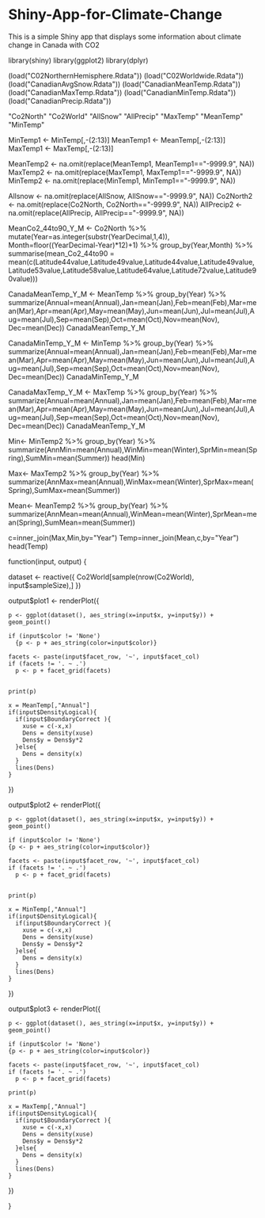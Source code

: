 # Shiny-App-for-Climate-Change
This is a simple Shiny app that displays some information about climate change in Canada with CO2

library(shiny)
library(ggplot2)
library(dplyr)

(load("C02NorthernHemisphere.Rdata"))
(load("C02Worldwide.Rdata"))
(load("CanadianAvgSnow.Rdata"))
(load("CanadianMeanTemp.Rdata"))
(load("CanadianMaxTemp.Rdata"))
(load("CanadianMinTemp.Rdata"))
(load("CanadianPrecip.Rdata"))

"Co2North"
"Co2World"
"AllSnow"
"AllPrecip"
"MaxTemp"
"MeanTemp"
"MinTemp"


MinTemp1 <- MinTemp[,-(2:13)]
MeanTemp1 <- MeanTemp[,-(2:13)]
MaxTemp1 <- MaxTemp[,-(2:13)]

MeanTemp2 <- na.omit(replace(MeanTemp1, MeanTemp1=="-9999.9", NA))
MaxTemp2 <- na.omit(replace(MaxTemp1, MaxTemp1=="-9999.9", NA))
MinTemp2 <- na.omit(replace(MinTemp1, MinTemp1=="-9999.9", NA))

Allsnow <- na.omit(replace(AllSnow, AllSnow=="-9999.9", NA))
Co2North2 <- na.omit(replace(Co2North, Co2North=="-9999.9", NA))
AllPrecip2 <- na.omit(replace(AllPrecip, AllPrecip=="-9999.9", NA))



MeanCo2_44to90_Y_M <- Co2North %>%
  mutate(Year=as.integer(substr(YearDecimal,1,4)), Month=floor((YearDecimal-Year)*12)+1) %>%
  group_by(Year,Month) %>%
  summarise(mean_Co2_44to90 = mean(c(Latitude44value,Latitude49value,Latitude44value,Latitude49value,Latitude53value,Latitude58value,Latitude64value,Latitude72value,Latitude90value)))


CanadaMeanTemp_Y_M <- MeanTemp %>%
  group_by(Year) %>%
  summarize(Annual=mean(Annual),Jan=mean(Jan),Feb=mean(Feb),Mar=mean(Mar),Apr=mean(Apr),May=mean(May),Jun=mean(Jun),Jul=mean(Jul),Aug=mean(Jul),Sep=mean(Sep),Oct=mean(Oct),Nov=mean(Nov), Dec=mean(Dec))
CanadaMeanTemp_Y_M

CanadaMinTemp_Y_M <- MinTemp %>%
  group_by(Year) %>%
  summarize(Annual=mean(Annual),Jan=mean(Jan),Feb=mean(Feb),Mar=mean(Mar),Apr=mean(Apr),May=mean(May),Jun=mean(Jun),Jul=mean(Jul),Aug=mean(Jul),Sep=mean(Sep),Oct=mean(Oct),Nov=mean(Nov), Dec=mean(Dec))
CanadaMinTemp_Y_M

CanadaMaxTemp_Y_M <- MaxTemp %>%
  group_by(Year) %>%
  summarize(Annual=mean(Annual),Jan=mean(Jan),Feb=mean(Feb),Mar=mean(Mar),Apr=mean(Apr),May=mean(May),Jun=mean(Jun),Jul=mean(Jul),Aug=mean(Jul),Sep=mean(Sep),Oct=mean(Oct),Nov=mean(Nov), Dec=mean(Dec))
CanadaMeanTemp_Y_M


Min<- MinTemp2 %>%
  group_by(Year) %>%
  summarize(AnnMin=mean(Annual),WinMin=mean(Winter),SprMin=mean(Spring),SumMin=mean(Summer))
head(Min) 

Max<- MaxTemp2 %>%
  group_by(Year) %>%
  summarize(AnnMax=mean(Annual),WinMax=mean(Winter),SprMax=mean(Spring),SumMax=mean(Summer))

Mean<- MeanTemp2 %>%
  group_by(Year) %>%
  summarize(AnnMean=mean(Annual),WinMean=mean(Winter),SprMean=mean(Spring),SumMean=mean(Summer))



c=inner_join(Max,Min,by="Year")
Temp=inner_join(Mean,c,by="Year")
head(Temp)






function(input, output) {
  
  dataset <- reactive({
    Co2World[sample(nrow(Co2World), input$sampleSize),]
  })
  
  
  
  output$plot1 <- renderPlot({
    
    p <- ggplot(dataset(), aes_string(x=input$x, y=input$y)) + geom_point()
    
    if (input$color != 'None')
      {p <- p + aes_string(color=input$color)}
    
    facets <- paste(input$facet_row, '~', input$facet_col)
    if (facets != '. ~ .')
      p <- p + facet_grid(facets)
    
 
    print(p)
    
    x = MeanTemp[,"Annual"]
    if(input$DensityLogical){
      if(input$BoundaryCorrect ){  
        xuse = c(-x,x)
        Dens = density(xuse)
        Dens$y = Dens$y*2
      }else{
        Dens = density(x)
      }
      lines(Dens)
    }
  })
    
  
  
  
  
  
  output$plot2 <- renderPlot({
    
    p <- ggplot(dataset(), aes_string(x=input$x, y=input$y)) + geom_point()
    
    if (input$color != 'None')
    {p <- p + aes_string(color=input$color)}
    
    facets <- paste(input$facet_row, '~', input$facet_col)
    if (facets != '. ~ .')
      p <- p + facet_grid(facets)
    

    print(p)
    
    x = MinTemp[,"Annual"]
    if(input$DensityLogical){
      if(input$BoundaryCorrect ){  
        xuse = c(-x,x)
        Dens = density(xuse)
        Dens$y = Dens$y*2
      }else{
        Dens = density(x)
      }
      lines(Dens)
    }
  })
    
  
  
  
  
  
  output$plot3 <- renderPlot({
    
    p <- ggplot(dataset(), aes_string(x=input$x, y=input$y)) + geom_point()
    
    if (input$color != 'None')
    {p <- p + aes_string(color=input$color)}
    
    facets <- paste(input$facet_row, '~', input$facet_col)
    if (facets != '. ~ .')
      p <- p + facet_grid(facets)
 
    print(p)

    x = MaxTemp[,"Annual"]
    if(input$DensityLogical){
      if(input$BoundaryCorrect ){  
        xuse = c(-x,x)
        Dens = density(xuse)
        Dens$y = Dens$y*2
      }else{
        Dens = density(x)
      }
      lines(Dens)
    }
  })
 
}

